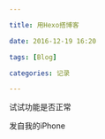 ```yaml
---

title: 用Hexo搭博客

date: 2016-12-19 16:20

tags: [Blog]

categories: 记录

---
```


试试功能是否正常




发自我的iPhone